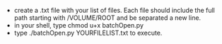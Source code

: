 - create a .txt file with your list of files. Each file should include the full path starting with /VOLUME/ROOT and be separated a new line. 
- in your shell, type chmod u+x batchOpen.py 
- type ./batchOpen.py YOURFILELIST.txt to execute. 